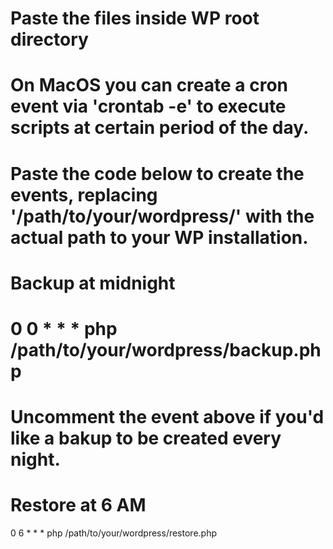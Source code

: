 # Paste the files inside WP root directory
# On MacOS you can create a cron event via 'crontab -e' to execute scripts at certain period of the day.
# Paste the code below to create the events, replacing '/path/to/your/wordpress/' with the actual path to your WP installation.

# Backup at midnight
# 0 0 * * * php /path/to/your/wordpress/backup.php
# Uncomment the event above if you'd like a bakup to be created every night.


# Restore at 6 AM
0 6 * * * php /path/to/your/wordpress/restore.php
